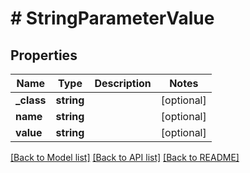 # # StringParameterValue

## Properties

Name | Type | Description | Notes
------------ | ------------- | ------------- | -------------
**_class** | **string** |  | [optional]
**name** | **string** |  | [optional]
**value** | **string** |  | [optional]

[[Back to Model list]](../../README.md#models) [[Back to API list]](../../README.md#endpoints) [[Back to README]](../../README.md)
